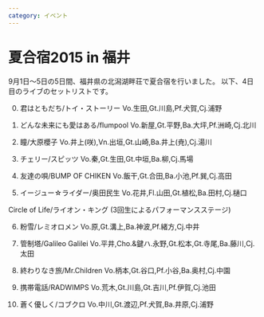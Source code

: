 ```yaml
---
category: イベント
---
```

# 夏合宿2015 in 福井

9月1日～5日の5日間、福井県の北潟湖畔荘で夏合宿を行いました。
以下、4日目のライブのセットリストです。

0. 君はともだち/トイ・ストーリー 
Vo.生田,Gt.川島,Pf.犬賀,Cj.浦野 
 
1. どんな未来にも愛はある/flumpool 
Vo.新屋,Gt.平野,Ba.大坪,Pf.洲崎,Cj.北川 
 
2. 瞳/大原櫻子 
Vo.井上(咲),Vn.出垣,Gt.山崎,Ba.井上(尭),Cj.湯川 
 
3. チェリー/スピッツ 
Vo.秦,Gt.生田,Gt.中垣,Ba.柳,Cj.馬場 
 
4. 友達の唄/BUMP OF CHIKEN 
Vo.飯干,Gt.合田,Ba.小池,Pf.巽,Cj.高田 
 
5. イージュー☆ライダー/奥田民生
Vo.花井,Fl.山田,Gt.植松,Ba.田村,Cj.樋口 
 
Circle of Life/ライオン・キング 
(3回生によるパフォーマンスステージ) 
 
6. 粉雪/レミオロメン 
Vo.原,Gt.溝上,Ba.神波,Pf.緒方,Cj.中井 
 
7. 管制塔/Galileo Galilei 
Vo.平井,Cho.&鍵ハ.永野,Gt.松本,Gt.寺尾,Ba.藤川,Cj.太田 
 
8. 終わりなき旅/Mr.Children 
Vo.柄本,Gt.谷口,Pf.小谷,Ba.奥村,Cj.中園 
 
9. 携帯電話/RADWIMPS 
Vo.荒木,Gt.川島,Gt.吉川,Pf.伊賀,Cj.池田 
 
10. 蒼く優しく/コブクロ 
Vo.中川,Gt.渡辺,Pf.犬賀,Ba.井原,Cj.浦野
